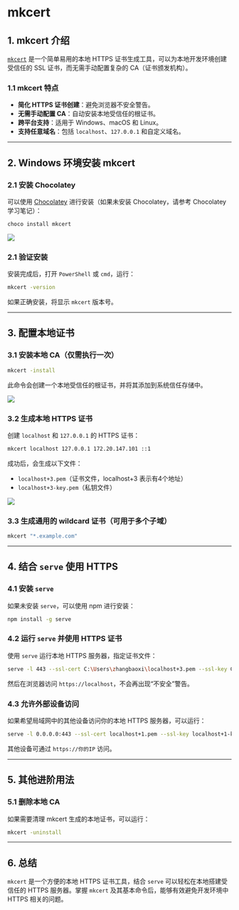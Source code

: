 # mkcert

## 1. mkcert 介绍

[`mkcert`](https://github.com/FiloSottile/mkcert) 是一个简单易用的本地 HTTPS 证书生成工具，可以为本地开发环境创建受信任的 SSL 证书，而无需手动配置复杂的 CA（证书颁发机构）。

### 1.1 mkcert 特点

- **简化 HTTPS 证书创建**：避免浏览器不安全警告。
- **无需手动配置 CA**：自动安装本地受信任的根证书。
- **跨平台支持**：适用于 Windows、macOS 和 Linux。
- **支持任意域名**：包括 `localhost`、`127.0.0.1` 和自定义域名。

---

## 2. Windows 环境安装 mkcert

### 2.1 安装 Chocolatey

可以使用 [Chocolatey](https://chocolatey.org/) 进行安装（如果未安装 Chocolatey，请参考 Chocolatey 学习笔记）：

```powershell
choco install mkcert
```

![](https://blog-1320825986.cos.ap-nanjing.myqcloud.com/2025-03-19-20-31-29.png)

### 2.1 验证安装

安装完成后，打开 `PowerShell` 或 `cmd`，运行：

```sh
mkcert -version
```

如果正确安装，将显示 `mkcert` 版本号。

---

## 3. 配置本地证书

### 3.1 安装本地 CA（仅需执行一次）

```sh
mkcert -install
```

此命令会创建一个本地受信任的根证书，并将其添加到系统信任存储中。

![](https://blog-1320825986.cos.ap-nanjing.myqcloud.com/2025-03-19-20-34-32.png)

### 3.2 生成本地 HTTPS 证书

创建 `localhost` 和 `127.0.0.1` 的 HTTPS 证书：

```sh
mkcert localhost 127.0.0.1 172.20.147.101 ::1
```

成功后，会生成以下文件：

- `localhost+3.pem`（证书文件，localhost+3 表示有4个地址）
- `localhost+3-key.pem`（私钥文件）

![](https://blog-1320825986.cos.ap-nanjing.myqcloud.com/2025-03-19-20-38-08.png)

### 3.3 生成通用的 wildcard 证书（可用于多个子域）

```sh
mkcert "*.example.com"
```

---

## 4. 结合 `serve` 使用 HTTPS

### 4.1 安装 `serve`

如果未安装 `serve`，可以使用 npm 进行安装：

```sh
npm install -g serve
```

### 4.2 运行 `serve` 并使用 HTTPS 证书

使用 `serve` 运行本地 HTTPS 服务器，指定证书文件：

```sh
serve -l 443 --ssl-cert C:\Users\zhangbaoxi\localhost+3.pem --ssl-key C:\Users\zhangbaoxi\localhost+3-key.pem
```

然后在浏览器访问 `https://localhost`，不会再出现“不安全”警告。

### 4.3 允许外部设备访问

如果希望局域网中的其他设备访问你的本地 HTTPS 服务器，可以运行：

```sh
serve -l 0.0.0.0:443 --ssl-cert localhost+1.pem --ssl-key localhost+1-key.pem
```

其他设备可通过 `https://你的IP` 访问。

---

## 5. 其他进阶用法

### 5.1 删除本地 CA

如果需要清理 mkcert 生成的本地证书，可以运行：

```sh
mkcert -uninstall
```

---

## 6. 总结

`mkcert` 是一个方便的本地 HTTPS 证书工具，结合 `serve` 可以轻松在本地搭建受信任的 HTTPS 服务器。掌握 `mkcert` 及其基本命令后，能够有效避免开发环境中 HTTPS 相关的问题。
